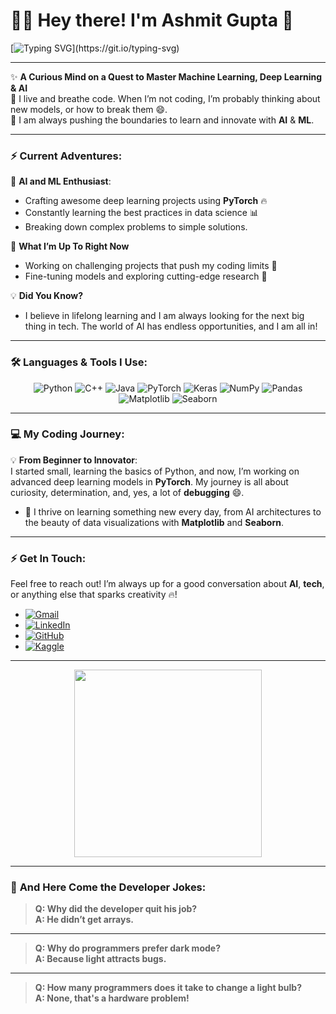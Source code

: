 # 👨‍💻 Hey there! I'm Ashmit Gupta 🎉  
[![Typing SVG](https://readme-typing-svg.herokuapp.com?font=Fira+Code&size=30&pause=1000&color=F77B00&center=true&vCenter=true&width=1000&height=70&lines=Welcome+to+my+GitHub!+I'm+%5BYour+Name%5D!;Exploring+AI%2C+Machine+Learning+%26+Deep+Learning;Building+Cool+Stuff+Every+Day!)](https://git.io/typing-svg)

---

✨ **A Curious Mind on a Quest to Master Machine Learning, Deep Learning & AI**  
👾 I live and breathe code. When I’m not coding, I’m probably thinking about new models, or how to break them 😄.  
🚀 I am always pushing the boundaries to learn and innovate with **AI** & **ML**. 

---

### ⚡ **Current Adventures:**

🧠 **AI and ML Enthusiast**:  
- Crafting awesome deep learning projects using **PyTorch** 🔥  
- Constantly learning the best practices in data science 📊  
- Breaking down complex problems to simple solutions.

🎯 **What I’m Up To Right Now**  
- Working on challenging projects that push my coding limits 🚀  
- Fine-tuning models and exploring cutting-edge research 📖  

💡 **Did You Know?**  
- I believe in lifelong learning and I am always looking for the next big thing in tech. The world of AI has endless opportunities, and I am all in!

---

### 🛠 **Languages & Tools I Use:**

<div align="center">
  <img src="https://img.shields.io/badge/-Python-3776AB?style=flat-square&logo=python&logoColor=white" alt="Python" />
  <img src="https://img.shields.io/badge/-C++-00599C?style=flat-square&logo=cplusplus&logoColor=white" alt="C++" />
  <img src="https://img.shields.io/badge/-Java-007396?style=flat-square&logo=java&logoColor=white" alt="Java" />
  <img src="https://img.shields.io/badge/-PyTorch-EE4C2C?style=flat-square&logo=pytorch&logoColor=white" alt="PyTorch" />
  <img src="https://img.shields.io/badge/-Keras-D00000?style=flat-square&logo=keras&logoColor=white" alt="Keras" />
  <img src="https://img.shields.io/badge/-NumPy-013243?style=flat-square&logo=numpy&logoColor=white" alt="NumPy" />
  <img src="https://img.shields.io/badge/-Pandas-150458?style=flat-square&logo=pandas&logoColor=white" alt="Pandas" />
  <img src="https://img.shields.io/badge/-Matplotlib-3776AB?style=flat-square&logo=python&logoColor=white" alt="Matplotlib" />
  <img src="https://img.shields.io/badge/-Seaborn-3776AB?style=flat-square&logo=python&logoColor=white" alt="Seaborn" />
</div>

---

### 💻 **My Coding Journey**: 

💡 **From Beginner to Innovator**:  
I started small, learning the basics of Python, and now, I’m working on advanced deep learning models in **PyTorch**. My journey is all about curiosity, determination, and, yes, a lot of **debugging** 😄.

- 🌱 I thrive on learning something new every day, from AI architectures to the beauty of data visualizations with **Matplotlib** and **Seaborn**.

---

### ⚡ **Get In Touch**:  

Feel free to reach out! I’m always up for a good conversation about **AI**, **tech**, or anything else that sparks creativity 🔥!  
- [![Gmail](https://img.shields.io/badge/-Gmail-D14836?style=for-the-badge&logo=gmail&logoColor=white)](mailto:your-email@gmail.com)
- [![LinkedIn](https://img.shields.io/badge/-LinkedIn-0077B5?style=for-the-badge&logo=linkedin&logoColor=white)](https://www.linkedin.com/in/your-linkedin)
- [![GitHub](https://img.shields.io/badge/-GitHub-333?style=for-the-badge&logo=github&logoColor=white)](https://github.com/your-github)
- [![Kaggle](https://img.shields.io/badge/-Kaggle-20BEFF?style=for-the-badge&logo=kaggle&logoColor=white)](https://kaggle.com/your-kaggle)

---

<p align="center">
  <img src="https://media.giphy.com/media/2IudUHdI075HL02Pkk/giphy.gif" width="300" />
</p>

---

### 🤣 **And Here Come the Developer Jokes:**

> **Q: Why did the developer quit his job?**  
> **A: He didn’t get arrays.**

---

> **Q: Why do programmers prefer dark mode?**  
> **A: Because light attracts bugs.**

---

> **Q: How many programmers does it take to change a light bulb?**  
> **A: None, that's a hardware problem!**
